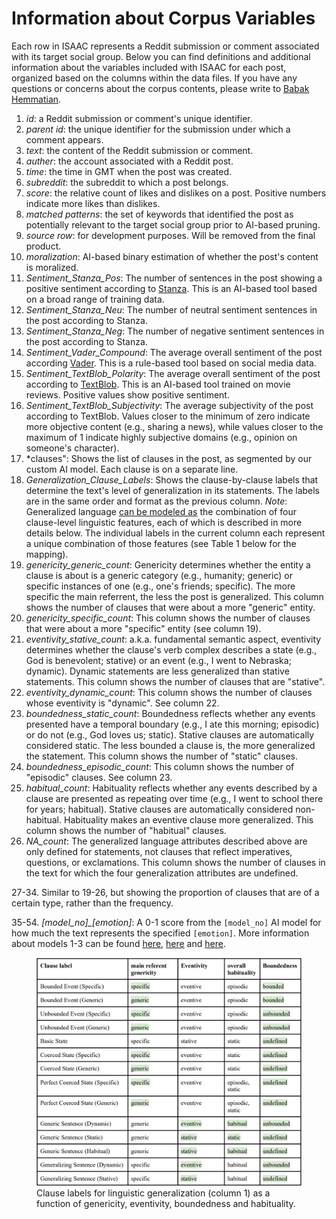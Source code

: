# Information about Corpus Variables 

Each row in ISAAC represents a Reddit submission or comment associated with its target social group. Below you can find definitions and additional information about the variables included with ISAAC for each post, organized based on the columns within the data files. If you have any questions or concerns about the corpus contents, please write to [Babak Hemmatian](mailto:bhemmatian2@unl.edu).

1. *id*: a Reddit submission or comment's unique identifier. 
2. *parent id*: the unique identifier for the submission under which a comment appears.
3. *text*: the content of the Reddit submission or comment.
4. *auther*: the account associated with a Reddit post.
5. *time*: the time in GMT when the post was created.
6. *subreddit*: the subreddit to which a post belongs.
7. *score*: the relative count of likes and dislikes on a post. Positive numbers indicate more likes than dislikes.
8. *matched patterns*: the set of keywords that identified the post as potentially relevant to the target social group prior to AI-based pruning.
9. *source row*: for development purposes. Will be removed from the final product.
10. *moralization*: AI-based binary estimation of whether the post's content is moralized.
11. *Sentiment_Stanza_Pos*: The number of sentences in the post showing a positive sentiment according to [Stanza](https://github.com/stanfordnlp/stanza). This is an AI-based tool based on a broad range of training data.
12. *Sentiment_Stanza_Neu*: The number of neutral sentiment sentences in the post according to Stanza.
13. *Sentiment_Stanza_Neg*: The number of negative sentiment sentences in the post according to Stanza.
14. *Sentiment_Vader_Compound*: The average overall sentiment of the post according [Vader](https://github.com/cjhutto/vaderSentiment). This is a rule-based tool based on social media data.
15. *Sentiment_TextBlob_Polarity*: The average overall sentiment of the post according to [TextBlob](). This is an AI-based tool trained on movie reviews. Positive values show positive sentiment.
16. *Sentiment_TextBlob_Subjectivity*: The average subjectivity of the post according to TextBlob. Values closer to the minimum of zero indicate more objective content (e.g., sharing a news), while values closer to the maximum of 1 indicate highly subjective domains (e.g., opinion on someone's character).
17. *clauses": Shows the list of clauses in the post, as segmented by our custom AI model. Each clause is on a separate line.
18. *Generalization_Clause_Labels*: Shows the clause-by-clause labels that determine the text's level of generalization in its statements. The labels are in the same order and format as the previous column.
*Note*: Generalized language [can be modeled as](https://www.researchgate.net/publication/356109604_Taking_the_High_Road_A_Big_Data_Investigation_of_Natural_Discourse_in_the_Emerging_US_Consensus_about_Marijuana_Legalization) the combination of four clause-level linguistic features, each of which is described in more details below. The individual labels in the current column each represent a unique combination of those features (see Table 1 below for the mapping).
19. *genericity_generic_count*: Genericity determines whether the entity a clause is about is a generic category (e.g., humanity; generic) or specific instances of one (e.g., one's friends; specific). The more specific the main referrent, the less the post is generalized. This column shows the number of clauses that were about a more "generic" entity. 
20. *genericity_specific_count*: This column shows the number of clauses that were about a more "specific" entity (see column 19).
21. *eventivity_stative_count*: a.k.a. fundamental semantic aspect, eventivity determines whether the clause's verb complex describes a state (e.g., God is benevolent; stative) or an event (e.g., I went to Nebraska; dynamic). Dynamic statements are less generalized than stative statements. This column shows the number of clauses that are "stative". 
22. *eventivity_dynamic_count*: This column shows the number of clauses whose eventivity is "dynamic". See column 22.
23. *boundedness_static_count*: Boundedness reflects whether any events presented have a temporal boundary (e.g., I ate this morning; episodic) or do not (e.g., God loves us; static). Stative clauses are automatically considered static. The less bounded a clause is, the more generalized the statement. This column shows the number of "static" clauses.
24. *boundedness_episodic_count*: This column shows the number of "episodic" clauses. See column 23.
25. *habitual_count*: Habituality reflects whether any events described by a clause are presented as repeating over time (e.g., I went to school there for years; habitual). Stative clauses are automatically considered non-habitual. Habituality makes an eventive clause more generalized. This column shows the number of "habitual" clauses.
26. *NA_count*: The generalized language attributes described above are only defined for statements, not clauses that reflect imperatives, questions, or exclamations. This column shows the number of clauses in the text for which the four generalization attributes are undefined.

27-34. Similar to 19-26, but showing the proportion of clauses that are of a certain type, rather than the frequency.

35-54. *[model_no]_[emotion]*: A 0-1 score from the ```[model_no]``` AI model for how much the text represents the specified ```[emotion]```. More information about models 1-3 can be found [here](https://huggingface.co/j-hartmann/emotion-english-distilroberta-base), [here](https://huggingface.co/sickboi25/emotion-detector) and [here](https://huggingface.co/tae898/emoberta-base). 

 <figure>
  <img src="Generalization_Labels.jpg"
       alt="Clause-level Generalization labels"
       title="Table 1" />
  <figcaption>
    Clause labels for linguistic generalization (column 1) as a function of genericity, eventivity, boundedness and habituality.
  </figcaption>
</figure>
